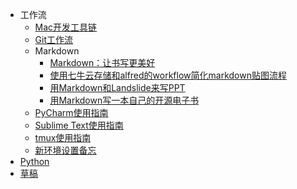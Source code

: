 
- 工作流
	- [Mac开发工具链](workflow/mac_develop_tools.md)
	- [Git工作流](workflow/git.md)
	- Markdown
		- [Markdown：让书写更美好](workflow/markdown.md)
		- [使用七牛云存储和alfred的workflow简化markdown贴图流程](workflow/md_pic_workflow.md)
		- [用Markdown和Landslide来写PPT](workflow/make_slide_with_landslide.md)
		- [用Markdown写一本自己的开源电子书](workflow/gitbook.md)
	- [PyCharm使用指南](workflow/learning_pycharm.md)
	- [Sublime Text使用指南](workflow/learning_sublime_text.md)
	- [tmux使用指南](workflow/tmux.md)
	- [新环境设置备忘](workflow/new_env.md)
- [Python](drafts/python.md)
- [草稿](draft.md)
